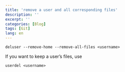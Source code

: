 ```yaml
---
title: 'remove a user and all corresponding files'
description: ''
excerpt: ''
categories: [Blog]
tags: [Git]
lang: en
---
```




```
deluser --remove-home --remove-all-files <username>

```
If you want to keep a user’s files, use
```
userdel <username>

```